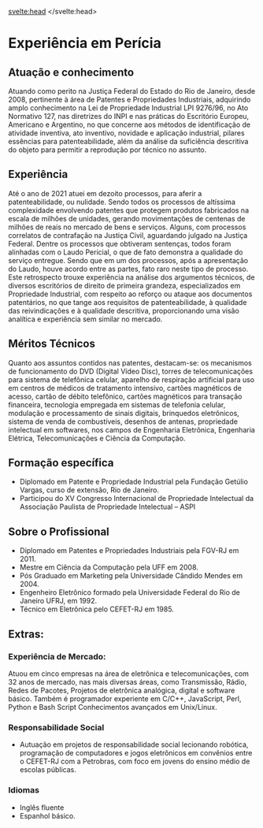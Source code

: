 <svelte:head>
	<title>About</title>
</svelte:head>

# Experiência em Perícia

## Atuação e conhecimento

Atuando como perito na Justiça Federal do Estado do Rio de Janeiro, desde 2008, 
pertinente à área de Patentes e Propriedades Industriais, 
adquirindo amplo conhecimento na Lei de Propriedade Industrial LPI 9276/96, 
no Ato Normativo 127, nas diretrizes do INPI e nas práticas do Escritório Europeu, Americano e Argentino, no que concerne aos métodos de identificação de atividade inventiva, ato inventivo, novidade e aplicação industrial, pilares essências para patenteabilidade, além da análise da suficiência descritiva do objeto para permitir a reprodução por técnico no assunto.

## Experiência

Até o ano de 2021 atuei em dezoito processos, para aferir a patenteabilidade, ou nulidade. Sendo todos os processos de altíssima complexidade envolvendo patentes que protegem produtos fabricados na escala de milhões de unidades, gerando movimentações de centenas de milhões de reais no mercado de bens e serviços. Alguns, com processos correlatos de contrafação na Justiça Civil, aguardando julgado na Justiça Federal.
Dentre os processos que obtiveram sentenças, todos foram alinhadas com o Laudo Pericial, o que de fato demonstra a qualidade do serviço entregue. Sendo que em um dos processos, após a apresentação do Laudo, houve acordo entre as partes, fato raro neste tipo de processo.
Este retrospecto trouxe experiência na análise dos argumentos técnicos, de diversos escritórios de direito de primeira grandeza, especializados em Propriedade Industrial, com respeito ao reforço ou ataque aos documentos patentários, no que tange aos requisitos de patenteabilidade, à qualidade das reivindicações e à qualidade descritiva, proporcionando uma visão analítica e experiência sem similar no mercado.

## Méritos Técnicos

Quanto aos assuntos contidos nas patentes, destacam-se: os mecanismos de funcionamento do DVD (Digital Vídeo Disc), torres de telecomunicações para sistema de telefônica celular, aparelho de respiração artificial para uso em centros de médicos de tratamento intensivo, cartões magnéticos de acesso, cartão de débito telefônico, cartões magnéticos para transação financeira, tecnologia empregada em sistemas de telefonia celular, modulação e processamento de sinais digitais, brinquedos eletrônicos, sistema de venda de combustíveis, desenhos de antenas, propriedade intelectual em softwares, nos campos de Engenharia Eletrônica, Engenharia Elétrica, Telecomunicações e Ciência da Computação.

## Formação específica

* Diplomado em Patente e Propriedade Industrial pela Fundação Getúlio Vargas, curso de extensão, Rio de Janeiro. 
* Participou do XV Congresso Internacional de Propriedade Intelectual da Associação Paulista de Propriedade Intelectual – ASPI


## Sobre o Profissional

* Diplomado em Patentes e Propriedades Industriais pela FGV-RJ em 2011.
* Mestre em Ciência da Computação pela UFF em 2008.
* Pós Graduado em Marketing pela Universidade Cândido Mendes em 2004.
* Engenheiro Eletrônico formado pela Universidade Federal do Rio de Janeiro UFRJ, em 1992.
* Técnico em Eletrônica pelo CEFET-RJ em 1985.

## Extras:

### Experiência de Mercado:

Atuou em cinco empresas na área de eletrônica e telecomunicações, com 32 anos de mercado, nas mais diversas áreas, como Transmissão, Rádio, Redes de Pacotes, Projetos de eletrônica analógica, digital e software básico. Também é programador experiente em C/C++, JavaScript, Perl, Python e Bash Script Conhecimentos avançados em Unix/Linux.

### Responsabilidade Social

* Autuação em projetos de responsabilidade social lecionando robótica, programação de
computadores e jogos eletrônicos em convênios entre o CEFET-RJ com a Petrobras, com foco em jovens do ensino médio de escolas públicas.

### Idiomas

* Inglês fluente
* Espanhol básico.